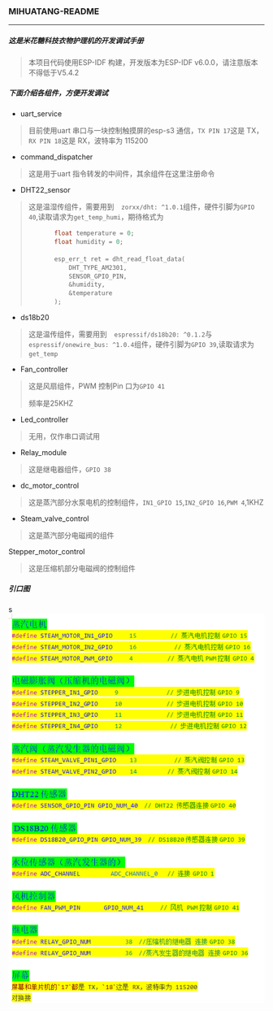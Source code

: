 ### MIHUATANG-README

---



##### 这是米花糖科技衣物护理机的开发调试手册

>本项目代码使用ESP-IDF 构建，开发版本为ESP-IDF v6.0.0，请注意版本不得低于V5.4.2

##### 下面介绍各组件，方便开发调试

* uart_service

>目前使用uart 串口与一块控制触摸屏的esp-s3 通信，`TX PIN 17`这是 TX，`RX PIN 18`这是 RX，波特率为 115200

* command_dispatcher

> 这是用于uart 指令转发的中间件，其余组件在这里注册命令

* DHT22_sensor

>这是温湿传组件，需要用到`  zorxx/dht: ^1.0.1`组件，硬件引脚为`GPIO 40`,读取请求为`get_temp_humi`，期待格式为
>
>```c
>        float temperature = 0;  
>        float humidity = 0;  
>
>        esp_err_t ret = dht_read_float_data(  
>            DHT_TYPE_AM2301,         
>            SENSOR_GPIO_PIN,  
>            &humidity,  
>            &temperature  
>        );  
>
>```

* ds18b20

>这是温传组件，需要用到`  espressif/ds18b20: ^0.1.2`与` espressif/onewire_bus: ^1.0.4`组件，硬件引脚为`GPIO 39`,读取请求为`get_temp`

* Fan_controller

>这是风扇组件，PWM 控制Pin 口为`GPIO 41` 
>
>频率是25KHZ

* Led_controller

>无用，仅作串口调试用

* Relay_module

>这是继电器组件，`GPIO 38`

* dc_motor_control

>这是蒸汽部分水泵电机的控制组件，`IN1_GPIO 15`,`IN2_GPIO 16`,`PWM 4`,1KHZ

* Steam_valve_control

>这是蒸汽部分电磁阀的组件

Stepper_motor_control

>这是压缩机部分电磁阀的控制组件





##### 引口图

s
<img src="https://raw.githubusercontent.com/perfectYYY/mihuatang-embedded/leon_works/6763ef4c37694d7122d14fb88a782668.png" alt="引口图" />
